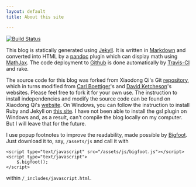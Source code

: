 ```yaml
---
layout: default
title: About this site

---
```


[![Build Status](https://travis-ci.org/Ninnat/ninnat.github.io.svg?branch=dev)](https://travis-ci.org/Ninnat/ninnat.github.io)

This blog is statically generated using [Jekyll](https://github.com/mojombo/jekyll).
It is written in [Markdown](http://daringfireball.net/projects/markdown/) and converted into HTML by a [pandoc](http://pandoc.org/) plugin which can display math using [MathJax](https://www.mathjax.org/).
The code deployment to [Github](https://github.com/ninnat/ninnat.github.io) is done automatically by [Travis-CI](http://travis-ci.org) and rake.

The source code for this blog was forked from Xiaodong Qi's Git [repository](https://github.com/i2000s/i2000s.github.io), which in turns modified from
[Carl Boettiger](http://carlboettiger.info)'s and [David Ketcheson](http://davidketcheson.info)'s websites. Please feel free to fork it for your own use.
The instruction to install independencies and modify the source code can be found on Xiaodong Qi's [website](http://i2000s.github.io/README.html).
On Windows, you can follow the instruction to install Ruby and Jekyll on [this site](http://jekyll-windows.juthilo.com/1-ruby-and-devkit/).
I have not been able to install the gsl plugin on Windows and, as a result, can't compile the blog locally on my computer. But I will leave that for the future.

I use popup footnotes to improve the readability, made possible by [Bigfoot](http://www.bigfootjs.com/). Just download it to, say, `/assets/js`  and call it with
```
<script type="text/javascript" src="/assets/js/bigfoot.js"></script>
<script type="text/javascript">
	$.bigfoot();	
</script>
``` 
within `/_includes/javascript.html`.
